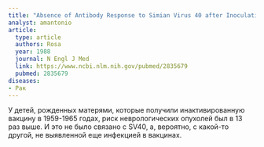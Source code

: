 ```yaml
---
title: "Absence of Antibody Response to Simian Virus 40 after Inoculation with Killed-Poliovirus Vaccine of Mothers of Offspring with Neurologic Tumors"
analyst: amantonio
article:
  type: article
  authors: Rosa
  year: 1988
  journal: N Engl J Med
  link: https://www.ncbi.nlm.nih.gov/pubmed/2835679
  pubmed: 2835679
diseases:
- Рак
---
```


У детей, рожденных матерями, которые получили инактивированную вакцину в 1959-1965 годах, риск неврологических опухолей был в 13 раз выше. И это не было связано с SV40, а, вероятно, с какой-то другой, не выявленной еще инфекцией в вакцинах.
